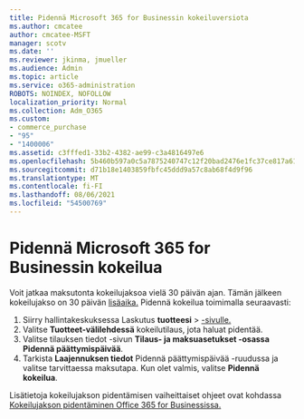 ```yaml
---
title: Pidennä Microsoft 365 for Businessin kokeiluversiota
ms.author: cmcatee
author: cmcatee-MSFT
manager: scotv
ms.date: ''
ms.reviewer: jkinma, jmueller
ms.audience: Admin
ms.topic: article
ms.service: o365-administration
ROBOTS: NOINDEX, NOFOLLOW
localization_priority: Normal
ms.collection: Adm_O365
ms.custom:
- commerce_purchase
- "95"
- "1400006"
ms.assetid: c3fffed1-33b2-4382-ae99-c3a4816497e6
ms.openlocfilehash: 5b460b597a0c5a7875240747c12f20bad2476e1fc37ce817a61e332cc404f9ac
ms.sourcegitcommit: d71b18e1403859fbfc45ddd9a57c8ab68f4d9f96
ms.translationtype: MT
ms.contentlocale: fi-FI
ms.lasthandoff: 08/06/2021
ms.locfileid: "54500769"
---
```

# <a name="extend-your-trial-for-microsoft-365-for-business"></a>Pidennä Microsoft 365 for Businessin kokeilua

Voit jatkaa maksutonta kokeilujaksoa vielä 30 päivän ajan. Tämän jälkeen kokeilujakso on 30 päivän [lisäaika.](/alchemyinsights/grace-period-for-microsoft-365-free-trial) Pidennä kokeilua toimimalla seuraavasti:
  
1. Siirry hallintakeskuksessa Laskutus **tuotteesi** \> [-sivulle.](https://go.microsoft.com/fwlink/p/?linkid=842054)
2. Valitse **Tuotteet-välilehdessä** kokeilutilaus, jota haluat pidentää.
3. Valitse tilauksen tiedot -sivun **Tilaus- ja maksuasetukset -osassa** **Pidennä päättymispäivää**.
4. Tarkista **Laajennuksen tiedot** Pidennä päättymispäivää -ruudussa ja valitse tarvittaessa maksutapa. Kun olet valmis, valitse **Pidennä kokeilua**.

Lisätietoja kokeilujakson pidentämisen vaiheittaiset ohjeet ovat kohdassa [Kokeilujakson pidentäminen Office 365 for Businessissa.](/microsoft-365/commerce/extend-your-trial)